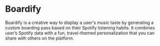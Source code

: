 # Boardify
Boardify is a creative way to display a user's music taste by generating a custom boarding pass based on their Spotify listening habits. It combines user’s Spotify data with a fun, travel-themed personalization that you can share with others on the platform. 
